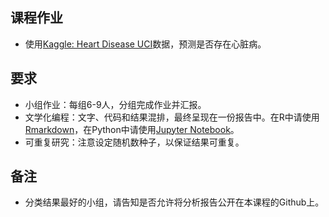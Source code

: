 ## 课程作业

- 使用[Kaggle: Heart Disease UCI](https://www.kaggle.com/ketangangal/heart-disease-dataset-uci)数据，预测是否存在心脏病。


## 要求

- 小组作业：每组6-9人，分组完成作业并汇报。
- 文学化编程：文字、代码和结果混排，最终呈现在一份报告中。在R中请使用[Rmarkdown](https://rmarkdown.rstudio.com/)，在Python中请使用[Jupyter Notebook](https://jupyter.org/)。
- 可重复研究：注意设定随机数种子，以保证结果可重复。

## 备注

- 分类结果最好的小组，请告知是否允许将分析报告公开在本课程的Github上。
